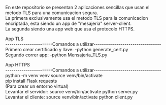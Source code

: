 En este repositorio se presentan 2 aplicaciones sencillas que usan el metodo TLS para una comunicacion segura.  
La primera exclusivamente usa el metodo TLS para la comunicacion encriptada, esta siendo un app de "mesajeria" server-client.  
La segunda siendo una app web que usa el protocolo HTTPS.

App TLS  
-----------------------Comandos a utilizar---------------------------------  
Primero crear certificado y llave: -python generate_cert.py  
Segundo correr app: -python Mensajeria_TLS.py  

App HTTPS  
-----------------------Comandos a utilizar---------------------------------  
python -m venv venv source venv/bin/activate  
pip install Flask requests  
(Para crear un entorno virtual)  
Levantar el servidor: source venv/bin/activate python server.py  
Levantar el cliente: source venv/bin/activate python client.py 
